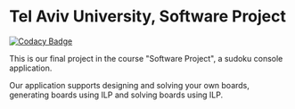 Tel Aviv University, Software Project
=====================================

[![Codacy Badge](https://api.codacy.com/project/badge/Grade/ab471137e5844637b0594417e42fe58b)](https://app.codacy.com/manual/ykaridi/Projecto?utm_source=github.com&utm_medium=referral&utm_content=ykaridi/Projecto&utm_campaign=Badge_Grade_Settings)

This is our final project in the course "Software Project", a sudoku console application.

Our application supports designing and solving your own boards, generating boards using ILP and solving boards using ILP. 
